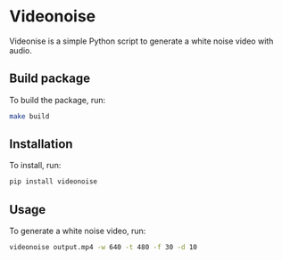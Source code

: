 # Videonoise

Videonise is a simple Python script to generate a white noise video with audio.

## Build package

To build the package, run:

```bash
make build
```

## Installation

To install, run:

```bash
pip install videonoise
```
## Usage
To generate a white noise video, run:
```bash
videonoise output.mp4 -w 640 -t 480 -f 30 -d 10
```